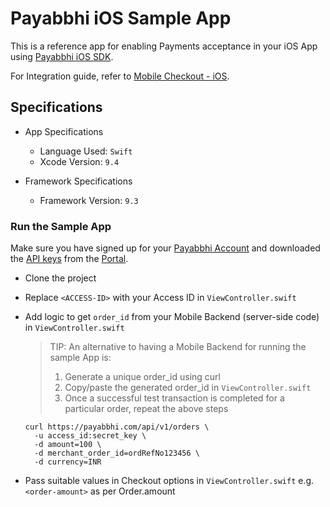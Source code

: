# Payabbhi iOS Sample App

This is a reference app for enabling Payments acceptance in your iOS App using [Payabbhi iOS SDK](https://payabbhi.com/docs/mobile-checkout/ios).

For Integration guide, refer to [Mobile Checkout - iOS](https://payabbhi.com/docs/mobile-checkout/ios).

## Specifications

* App Specifications

  - Language Used: `Swift`
  - Xcode Version: `9.4`

* Framework Specifications  

  - Framework Version: `9.3`

### Run the Sample App

Make sure you have signed up for your [Payabbhi Account](https://payabbhi.com/docs/account) and downloaded the [API keys](https://payabbhi.com/docs/account/#api-keys) from the [Portal](https://payabbhi.com/portal).

- Clone the project

- Replace `<ACCESS-ID>` with your Access ID in `ViewController.swift`

- Add logic to get `order_id` from your Mobile Backend (server-side code) in `ViewController.swift`

    > TIP: An alternative to having a Mobile Backend for running the sample App is:
    > 1. Generate a unique order_id using curl
    > 2. Copy/paste the generated order_id in `ViewController.swift`
    > 3. Once a successful test transaction is completed for a particular order, repeat the above steps

    ```
    curl https://payabbhi.com/api/v1/orders \
      -u access_id:secret_key \
      -d amount=100 \
      -d merchant_order_id=ordRefNo123456 \
      -d currency=INR
    ```

- Pass suitable values in Checkout options in `ViewController.swift` e.g. `<order-amount>` as per Order.amount
